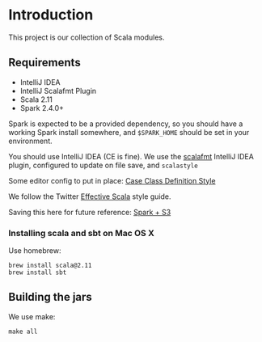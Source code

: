 # Introduction
This project is our collection of Scala modules.

## Requirements
* IntelliJ IDEA
* IntelliJ Scalafmt Plugin 
* Scala 2.11
* Spark 2.4.0+

Spark is expected to be a provided dependency, so you should have a working Spark install somewhere, and `$SPARK_HOME` should be set in your environment.

You should use IntelliJ IDEA (CE is fine). We use the [scalafmt](https://scalameta.org/scalafmt/) IntelliJ IDEA plugin, configured to update on file save, and `scalastyle` 

Some editor config to put in place: [Case Class Definition Style](https://stackoverflow.com/a/26880974)

We follow the Twitter [Effective Scala](http://twitter.github.io/effectivescala/) style guide.

Saving this here for future reference: [Spark + S3](https://medium.com/@subhojit20_27731/apache-spark-and-amazon-s3-gotchas-and-best-practices-a767242f3d98)
 
### Installing scala and sbt on Mac OS X
Use homebrew:

    brew install scala@2.11
    brew install sbt

## Building the jars

We use make:

    make all
